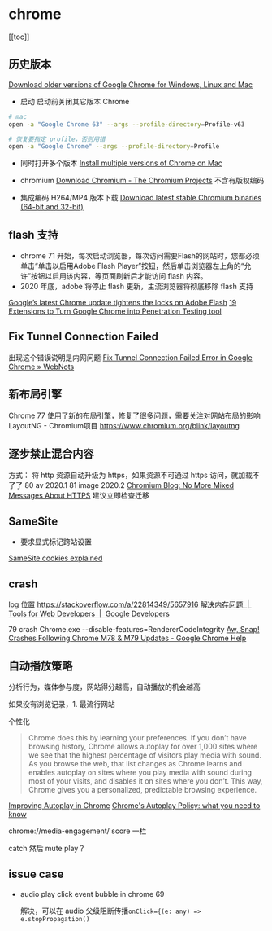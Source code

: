 # chrome
[[toc]]

## 历史版本

[Download older versions of Google Chrome for Windows, Linux and Mac](https://www.slimjet.com/chrome/google-chrome-old-version.php)

- 启动
  启动前关闭其它版本 Chrome

```sh
# mac
open -a "Google Chrome 63" --args --profile-directory=Profile-v63

# 恢复要指定 profile，否则用错
open -a "Google Chrome" --args --profile-directory=Profile
```
- 同时打开多个版本
[Install multiple versions of Chrome on Mac](https://zhoukekestar.github.io/notes/2017/11/01/install-multi-chrome.html)

- chromium
  [Download Chromium - The Chromium Projects](https://www.chromium.org/getting-involved/download-chromium)
  不含有版权编码

- 集成编码 H264/MP4 版本下载
  [Download latest stable Chromium binaries (64-bit and 32-bit)](https://chromium.woolyss.com/)

## flash 支持
- chrome 71 开始，每次启动浏览器，每次访问需要Flash的网站时，您都必须单击“单击以启用Adobe Flash Player”按钮，然后单击浏览器左上角的“允许”按钮以启用该内容，等页面刷新后才能访问 flash 内容。
- 2020 年底，adobe 将停止 flash 更新，主流浏览器将彻底移除 flash 支持

[Google’s latest Chrome update tightens the locks on Adobe Flash](https://www.usatoday.com/story/tech/columnist/2018/09/24/googles-latest-chrome-update-tightens-locks-adobe-flash/1348935002/)
[19 Extensions to Turn Google Chrome into Penetration Testing tool](https://resources.infosecinstitute.com/19-extensions-to-turn-google-chrome-into-penetration-testing-tool/)

## Fix Tunnel Connection Failed
出现这个错误说明是内网问题
[Fix Tunnel Connection Failed Error in Google Chrome » WebNots](https://www.webnots.com/fix-tunnel-connection-failed-error-in-google-chrome/)

## 新布局引擎
Chrome 77 使用了新的布局引擎，修复了很多问题，需要关注对网站布局的影响
LayoutNG - Chromium项目 https://www.chromium.org/blink/layoutng

## 逐步禁止混合内容
方式： 将 http 资源自动升级为 https，如果资源不可通过 https 访问，就加载不了了
80 av 2020.1
81 image 2020.2
[Chromium Blog: No More Mixed Messages About HTTPS](https://blog.chromium.org/2019/10/no-more-mixed-messages-about-https.html)
建议立即检查迁移

## SameSite
- 要求显式标记跨站设置

[SameSite cookies explained](https://web.dev/samesite-cookies-explained/)

## crash
log 位置
https://stackoverflow.com/a/22814349/5657916
[解决内存问题  |  Tools for Web Developers  |  Google Developers](https://developers.google.com/web/tools/chrome-devtools/memory-problems)


79 crash
Chrome.exe --disable-features=RendererCodeIntegrity
[Aw, Snap! Crashes Following Chrome M78 & M79 Updates - Google Chrome Help](https://support.google.com/chrome/thread/17555930?hl=en)

## 自动播放策略

分析行为，媒体参与度，网站得分越高，自动播放的机会越高

如果没有浏览记录，1. 最流行网站

个性化

> Chrome does this by learning your preferences. If you don’t have browsing history, Chrome allows autoplay for over 1,000 sites where we see that the highest percentage of visitors play media with sound. As you browse the web, that list changes as Chrome learns and enables autoplay on sites where you play media with sound during most of your visits, and disables it on sites where you don’t. This way, Chrome gives you a personalized, predictable browsing experience.

[Improving Autoplay in Chrome](https://blog.google/products/chrome/improving-autoplay-chrome/)
[Chrome's Autoplay Policy: what you need to know](https://www.theoplayer.com/blog/chrome-autoplay-policy-what-you-need-to-know)

chrome://media-engagement/
score 一栏

catch 然后 mute play？

## issue case

- audio play click event bubble in chrome 69

    解决，可以在 audio 父级阻断传播`onClick={(e: any) => e.stopPropagation()`

